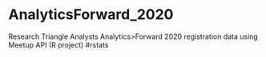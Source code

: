 # AnalyticsForward_2020
Research Triangle Analysts Analytics>Forward 2020 registration data using Meetup API (R project) #rstats
